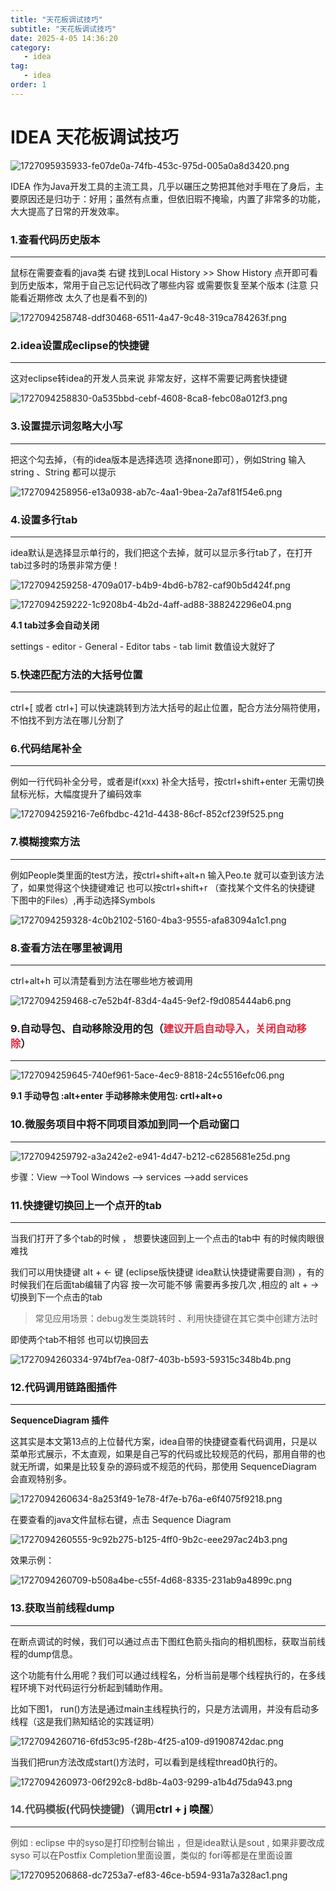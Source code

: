 ```yaml
---
title: "天花板调试技巧"
subtitle: "天花板调试技巧"
date: 2025-4-05 14:36:20
category:
   - idea
tag:
   - idea
order: 1
---
```


# IDEA 天花板调试技巧

![1727095935933-fe07de0a-74fb-453c-975d-005a0a8d3420.png](https://beauties.eu.org/blogimg/main/img1/1727095935933-fe07de0a-74fb-453c-975d-005a0a8d3420-228878.png)

IDEA 作为Java开发工具的主流工具，几乎以碾压之势把其他对手甩在了身后，主要原因还是归功于：好用；虽然有点重，但依旧瑕不掩瑜，内置了非常多的功能，大大提高了日常的开发效率。

### **1.查看代码历史版本**
---

鼠标在需要查看的java类 右键 找到Local History >> Show History 点开即可看到历史版本，常用于自己忘记代码改了哪些内容 或需要恢复至某个版本 (注意 只能看近期修改 太久了也是看不到的)

![1727094258748-ddf30468-6511-4a47-9c48-319ca784263f.png](https://beauties.eu.org/blogimg/main/img1/1727094258748-ddf30468-6511-4a47-9c48-319ca784263f-588847.png)

### **2.idea设置成eclipse的快捷键**
---

这对eclipse转idea的开发人员来说 非常友好，这样不需要记两套快捷键

![1727094258830-0a535bbd-cebf-4608-8ca8-febc08a012f3.png](https://beauties.eu.org/blogimg/main/img1/1727094258830-0a535bbd-cebf-4608-8ca8-febc08a012f3-759800.png)

### **3.设置提示词忽略大小写**
---

把这个勾去掉，（有的idea版本是选择选项 选择none即可），例如String 输入string 、String 都可以提示

![1727094258956-e13a0938-ab7c-4aa1-9bea-2a7af81f54e6.png](https://beauties.eu.org/blogimg/main/img1/1727094258956-e13a0938-ab7c-4aa1-9bea-2a7af81f54e6-920064.png)

### **4.设置多行tab**
---

idea默认是选择显示单行的，我们把这个去掉，就可以显示多行tab了，在打开tab过多时的场景非常方便！

![1727094259258-4709a017-b4b9-4bd6-b782-caf90b5d424f.png](https://beauties.eu.org/blogimg/main/img1/1727094259258-4709a017-b4b9-4bd6-b782-caf90b5d424f-758860.png)

![1727094259222-1c9208b4-4b2d-4aff-ad88-388242296e04.png](https://beauties.eu.org/blogimg/main/img1/1727094259222-1c9208b4-4b2d-4aff-ad88-388242296e04-374475.png)

**4.1 tab过多会自动关闭**

settings - editor - General - Editor tabs - tab limit 数值设大就好了

### **5.快速匹配方法的大括号位置**
---

ctrl+[    或者   ctrl+] 可以快速跳转到方法大括号的起止位置，配合方法分隔符使用，不怕找不到方法在哪儿分割了

### **6.代码结尾补全**
---

例如一行代码补全分号，或者是if(xxx) 补全大括号，按ctrl+shift+enter 无需切换鼠标光标，大幅度提升了编码效率

![1727094259216-7e6fbdbc-421d-4438-86cf-852cf239f525.png](https://beauties.eu.org/blogimg/main/img1/1727094259216-7e6fbdbc-421d-4438-86cf-852cf239f525-723144.png)

### **7.模糊搜索方法**
---

例如People类里面的test方法，按ctrl+shift+alt+n 输入Peo.te 就可以查到该方法了，如果觉得这个快捷键难记 也可以按ctrl+shift+r （查找某个文件名的快捷键 下图中的Files）,再手动选择Symbols

![1727094259328-4c0b2102-5160-4ba3-9555-afa83094a1c1.png](https://beauties.eu.org/blogimg/main/img1/1727094259328-4c0b2102-5160-4ba3-9555-afa83094a1c1-646947.png)

### **8.查看方法在哪里被调用**
---

ctrl+alt+h 可以清楚看到方法在哪些地方被调用

![1727094259468-c7e52b4f-83d4-4a45-9ef2-f9d085444ab6.png](https://beauties.eu.org/blogimg/main/img1/1727094259468-c7e52b4f-83d4-4a45-9ef2-f9d085444ab6-819908.png)

### 9.自动导包、自动移除没用的包（<font style="color:#DF2A3F;">建议开启自动导入，关闭自动移除</font>）
---

![1727094259645-740ef961-5ace-4ec9-8818-24c5516efc06.png](https://beauties.eu.org/blogimg/main/img1/1727094259645-740ef961-5ace-4ec9-8818-24c5516efc06-300734.png)

**9.1 手动导包 :alt+enter 手动移除未使用包: crtl+alt+o**

### **10.微服务项目中将不同项目添加到同一个启动窗口**
---

![1727094259792-a3a242e2-e941-4d47-b212-c6285681e25d.png](https://beauties.eu.org/blogimg/main/img1/1727094259792-a3a242e2-e941-4d47-b212-c6285681e25d-626470.png)

步骤：View ——>Tool Windows ——> services ——>add services

### **11.快捷键切换回上一个点开的tab**
---

当我们打开了多个tab的时候 ， 想要快速回到上一个点击的tab中 有的时候肉眼很难找

我们可以用快捷键 alt + ← 键 (eclipse版快捷键 idea默认快捷键需要自测) ，有的时候我们在后面tab编辑了内容 按一次可能不够 需要再多按几次 ,相应的 alt + → 切换到下一个点击的tab

>  常见应用场景：debug发生类跳转时 、利用快捷键在其它类中创建方法时 
>

即使两个tab不相邻 也可以切换回去

![1727094260334-974bf7ea-08f7-403b-b593-59315c348b4b.png](https://beauties.eu.org/blogimg/main/img1/1727094260334-974bf7ea-08f7-403b-b593-59315c348b4b-693545.png)

### **12.代码调用链路图插件**
---

**SequenceDiagram 插件**

这其实是本文第13点的上位替代方案，idea自带的快捷键查看代码调用，只是以菜单形式展示，不太直观，如果是自己写的代码或比较规范的代码，那用自带的也就无所谓，如果是比较复杂的源码或不规范的代码，那使用 SequenceDiagram 会直观特别多。

![1727094260634-8a253f49-1e78-4f7e-b76a-e6f4075f9218.png](https://beauties.eu.org/blogimg/main/img1/1727094260634-8a253f49-1e78-4f7e-b76a-e6f4075f9218-213543.png)

在要查看的java文件鼠标右键，点击 Sequence Diagram

![1727094260555-9c92b275-b125-4ff0-9b2c-eee297ac24b3.png](https://beauties.eu.org/blogimg/main/img1/1727094260555-9c92b275-b125-4ff0-9b2c-eee297ac24b3-822148.png)

效果示例：

![1727094260709-b508a4be-c55f-4d68-8335-231ab9a4899c.png](https://beauties.eu.org/blogimg/main/img1/1727094260709-b508a4be-c55f-4d68-8335-231ab9a4899c-224174.png)

### **13.获取当前线程dump**
---

在断点调试的时候，我们可以通过点击下图红色箭头指向的相机图标，获取当前线程的dump信息。

这个功能有什么用呢？我们可以通过线程名，分析当前是哪个线程执行的，在多线程环境下对代码运行分析起到辅助作用。

比如下图1， run()方法是通过main主线程执行的，只是方法调用，并没有启动多线程（这是我们熟知结论的实践证明）

![1727094260716-6fd53c95-f28b-4f25-a109-d91908742dac.png](https://beauties.eu.org/blogimg/main/img1/1727094260716-6fd53c95-f28b-4f25-a109-d91908742dac-062697.png)

当我们把run方法改成start()方法时，可以看到是线程thread0执行的。

![1727094260973-06f292c8-bd8b-4a03-9299-a1b4d75da943.png](https://beauties.eu.org/blogimg/main/img1/1727094260973-06f292c8-bd8b-4a03-9299-a1b4d75da943-638717.png)

### **<font style="color:rgb(79, 79, 79);">14.代码模板(代码快捷键)（调用</font><font style="color:rgb(13, 13, 13);">ctrl + j 唤醒</font>**<font style="color:rgb(79, 79, 79);">）</font>
---

<font style="color:rgb(77, 77, 77);">例如 : eclipse 中的syso是打印控制台输出 ，但是idea默认是sout , 如果非要改成syso 可以在</font><font style="color:rgb(77, 77, 77);">Postfix Completion</font><font style="color:rgb(77, 77, 77);">里面设置，类似的 fori等都是在里面设置</font>

![1727095206868-dc7253a7-ef83-46ce-b594-931a7a328ac1.png](https://beauties.eu.org/blogimg/main/img1/1727095206868-dc7253a7-ef83-46ce-b594-931a7a328ac1-606508.png)

